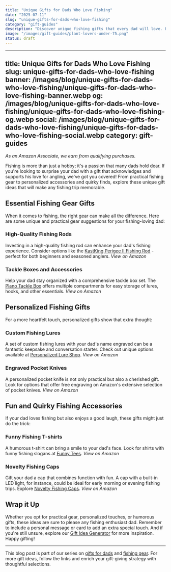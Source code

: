 ```yaml
---
title: "Unique Gifts for Dads Who Love Fishing"
date: "2025-07-11"
slug: "unique-gifts-for-dads-who-love-fishing"
category: "gift-guides"
description: "Discover unique fishing gifts that every dad will love. From practical gear to quirky accessories, find the perfect gift to make his fishing trips even more enjoyable!"
image: "/images/gift-guides/plant-lovers-under-75.png"
status: draft
---
```


---
title: Unique Gifts for Dads Who Love Fishing
slug: unique-gifts-for-dads-who-love-fishing
banner: /images/blog/unique-gifts-for-dads-who-love-fishing/unique-gifts-for-dads-who-love-fishing-banner.webp
og: /images/blog/unique-gifts-for-dads-who-love-fishing/unique-gifts-for-dads-who-love-fishing-og.webp
social: /images/blog/unique-gifts-for-dads-who-love-fishing/unique-gifts-for-dads-who-love-fishing-social.webp
category: gift-guides
---

*As an Amazon Associate, we earn from qualifying purchases.*

Fishing is more than just a hobby; it's a passion that many dads hold dear. If you're looking to surprise your dad with a gift that acknowledges and supports his love for angling, we've got you covered! From practical fishing gear to personalized accessories and quirky finds, explore these unique gift ideas that will make any fishing trip memorable.

## Essential Fishing Gear Gifts

When it comes to fishing, the right gear can make all the difference. Here are some unique and practical gear suggestions for your fishing-loving dad:

### High-Quality Fishing Rods

Investing in a high-quality fishing rod can enhance your dad's fishing experience. Consider options like the [KastKing Perigee II Fishing Rod](https://www.amazon.com/s?k=kastking+perigee+ii&tag=bright-gift-20) - perfect for both beginners and seasoned anglers. *View on Amazon*

### Tackle Boxes and Accessories

Help your dad stay organized with a comprehensive tackle box set. The [Plano Tackle Box](https://www.amazon.com/s?k=plano+tackle+box&tag=bright-gift-20) offers multiple compartments for easy storage of lures, hooks, and other essentials. *View on Amazon*

## Personalized Fishing Gifts

For a more heartfelt touch, personalized gifts show that extra thought:

### Custom Fishing Lures

A set of custom fishing lures with your dad's name engraved can be a fantastic keepsake and conversation starter. Check out unique options available at [Personalized Lure Shop](https://www.amazon.com/s?k=personalized+fishing+lures&tag=bright-gift-20). *View on Amazon*

### Engraved Pocket Knives

A personalized pocket knife is not only practical but also a cherished gift. Look for options that offer free engraving on Amazon's extensive selection of pocket knives. *View on Amazon*

## Fun and Quirky Fishing Accessories

If your dad loves fishing but also enjoys a good laugh, these gifts might just do the trick:

### Funny Fishing T-shirts

A humorous t-shirt can bring a smile to your dad's face. Look for shirts with funny fishing slogans at [Funny Tees](https://www.amazon.com/s?k=funny+fishing+tshirts&tag=bright-gift-20). *View on Amazon*

### Novelty Fishing Caps

Gift your dad a cap that combines function with fun. A cap with a built-in LED light, for instance, could be ideal for early morning or evening fishing trips. Explore [Novelty Fishing Caps](https://www.amazon.com/s?k=novelty+fishing+cap&tag=bright-gift-20). *View on Amazon*

## Wrap it Up

Whether you opt for practical gear, personalized touches, or humorous gifts, these ideas are sure to please any fishing enthusiast dad. Remember to include a personal message or card to add an extra special touch. And if you're still unsure, explore our [Gift Idea Generator](https://bright-gift.com/#tool?recipient=dads&interests=fishing) for more inspiration. Happy gifting!

---

This blog post is part of our series on [gifts for dads](/gift-guides/gifts-for-dads) and [fishing gear](/gift-guides/fishing-gear). For more gift ideas, follow the links and enrich your gift-giving strategy with thoughtful selections.